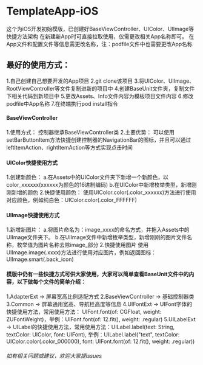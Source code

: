 # TemplateApp-iOS
这个为iOS开发初始模版，已创建好BaseViewController、UIColor、UIImage等快捷方法架构
在新建新App时可直接拉取使用，仅需更改相关App名称即可。
在App文件和配置文件等信息需更改名称，注：podfile文件中也需要更改App名称
## 最好的使用方式：
1.自己创建自己想要开发的App项目
2.git clone该项目
3.将UIColor、UIImage、RootViewController等文件复制进新的项目中
4.创建BaseUnit文件夹，复制文件下相关代码到新项目中
5.更改Assets、Info文件内容为模板项目文件内容
6.修改podfile中App名称
7.在终端执行pod install指令

#### BaseViewController
1.使用方式：
控制器继承BaseViewController类
2.主要优势：
可以使用setBarButtonItem方法快捷创建控制器的NavigationBar的图标，并且可以通过leftItemAction、rightItemAction等方式实现点击时间

#### UIColor快捷使用方式
1.创建新颜色：
  a.在Assets中的UIColor文件夹下新增一个新颜色，以color_xxxxxx(xxxxxx为颜色的16进制编码)
  b.在UIColor中新增枚举类型，新增刚刚新增的颜色
2.快捷使用颜色：
使用UIColor.color(.color_xxxxxx)方法进行使用对应颜色，例如纯白色：UIColor.color(.color_FFFFFF)

#### UIImage快捷使用方式
1.新增新图片：
  a.将图片命名为：image_xxxx的命名方式，并拖入Assets中的UIImage文件夹下。
  b.在UIImage文件中新增枚举类型，新增刚刚的图片文件名称，枚举值为图片名称去除image_部分
2.快捷使用图片
使用UIImage.image(.xxxx)方法进行使用对应图片，例如返回图标：UIImage.smart(.back_icon)

#### 模版中仍有一些快捷方式可供大家使用，大家可以简单查看BaseUnit文件中的内容，以下做每个文件的简单介绍：
1.AdapterExt -> 屏幕宽高比例适配方式
2.BaseViewController -> 基础控制器类
3.Common -> 屏幕通用宽高、导航栏高度等信息
4.UIFontExt -> UIFont字体的快捷使用方法，常用使用方法： UIFont.font(of: CGFloat, weight: ZUFontWeight)，举例：UIFont.font(of: 12.fit(), weight: .regular)
5.UILabelExt -> UILabel的快捷使用方法，常用使用方法：UILabel.label(text: String, textColor: UIColor, font: UIFont), 举例：UILabel.label("text", textColor: UIColor.color(.color_000000), font: UIFont.font(of: 12.fit(), weight: .regular))

###### 如有相关问题或建议，欢迎大家提issues
